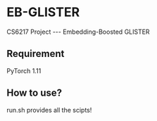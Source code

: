 # EB-GLISTER
CS6217 Project --- Embedding-Boosted GLISTER


## Requirement
PyTorch 1.11

## How to use?
run.sh provides all the scipts!
